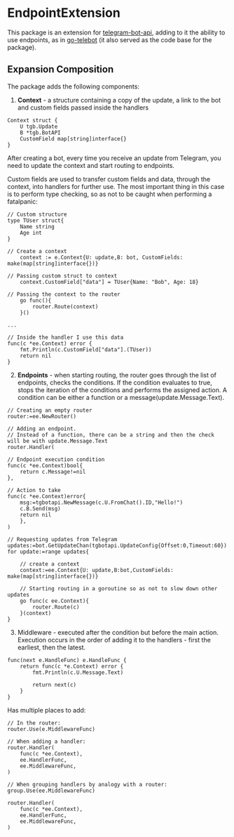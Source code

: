 # EndpointExtension
This package is an extension for [telegram-bot-api](https://github.com/go-telegram-bot-api/telegram-bot-api), adding to it the ability to use endpoints, as in [go-telebot](https://github.com/go-telebot/telebot) (it also served as the code base for the package).

## Expansion Composition
The package adds the following components:
1. 	**Context** - a structure containing a copy of the update, a link to the bot and custom fields passed inside the handlers
```
Context struct {
	U tgb.Update
	B *tgb.BotAPI
	CustomField map[string]interface{}
}
```
After creating a bot, every time you receive an update from Telegram, you need to update the context and start routing to endpoints.

Custom fields are used to transfer custom fields and data, through the context, into handlers for further use.
The most important thing in this case is to perform type checking, so as not to be caught when performing a fatalpanic:
```
// Custom structure
type TUser struct{
	Name string
	Age int
}

// Create a context
	context := e.Context{U: update,B: bot, CustomFields: make(map[string]interface{})}

// Passing custom struct to context
	context.CustomField["data"] = TUser{Name: "Bob", Age: 18}

// Passing the context to the router
	go func(){
		router.Route(context)
	}()

...

// Inside the handler I use this data
func(c *ee.Context) error {
	fmt.Println(c.CustomField["data"].(TUser))
	return nil
}
```

2. **Endpoints** - when starting routing, the router goes through the list of endpoints, checks the conditions. If the condition evaluates to true, stops the iteration of the conditions and performs the assigned action. A condition can be either a function or a message(update.Message.Text).
```
// Creating an empty router
router:=ee.NewRouter()

// Adding an endpoint.
// Instead of a function, there can be a string and then the check will be with update.Message.Text
router.Handler(

// Endpoint execution condition
func(c *ee.Context)bool{
	return c.Message!=nil
},

// Action to take
func(c *ee.Context)error{
	msg:=tgbotapi.NewMessage(c.U.FromChat().ID,"Hello!")
	c.B.Send(msg)
	return nil
	},
)

// Requesting updates from Telegram
updates:=bot.GetUpdateChan(tgbotapi.UpdateConfig{Offset:0,Timeout:60})
for update:=range updates{

	// create a context
	context:=ee.Context{U: update,B:bot,CustomFields: make(map[string]interface{})}

	// Starting routing in a goroutine so as not to slow down other updates
	go func(c ee.Context){
		router.Route(c)
	}(context)
}

```

3. Middleware - executed after the condition but before the main action. Execution occurs in the order of adding it to the handlers - first the earliest, then the latest.
```
func(next e.HandleFunc) e.HandleFunc {
	return func(c *e.Context) error {
		fmt.Println(c.U.Message.Text)

		return next(c)
	}
}
```
Has multiple places to add:
```
// In the router:
router.Use(e.MiddlewareFunc)

// When adding a handler:
router.Handler(
	func(c *ee.Context),
	ee.HandlerFunc,
	ee.MiddlewareFunc,
)

// When grouping handlers by analogy with a router:
group.Use(ee.MiddlewareFunc)

router.Handler(
	func(c *ee.Context),
	ee.HandlerFunc,
	ee.MiddlewareFunc,
)
```

